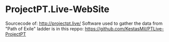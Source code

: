 # ProjectPT.Live-WebSite

Sourcecode of: http://projectpt.live/
Software used to gather the data from "Path of Exile" ladder is in this reppo: https://github.com/KestasMil/PTLive-ProjectPT
